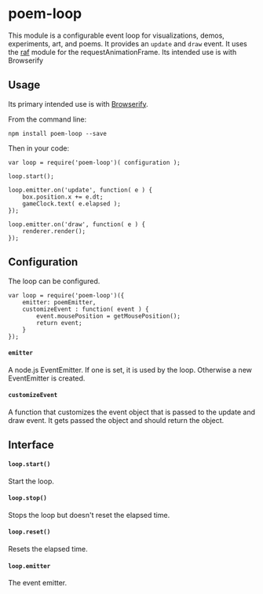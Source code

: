 # poem-loop

This module is a configurable event loop for visualizations, demos, experiments, art, and poems. It provides an `update` and `draw` event. It uses the [raf](https://www.npmjs.com/package/raf) module for the requestAnimationFrame. Its intended use is with Browserify

## Usage

Its primary intended use is with [Browserify](http://browserify.org/).

From the command line:

	npm install poem-loop --save

Then in your code:

	var loop = require('poem-loop')( configuration );
	
	loop.start();
	
	loop.emitter.on('update', function( e ) {
		box.position.x += e.dt;
		gameClock.text( e.elapsed );
	});
	
	loop.emitter.on('draw', function( e ) {
		renderer.render();
	});
	

## Configuration

The loop can be configured.

	var loop = require('poem-loop')({
		emitter: poemEmitter,
		customizeEvent : function( event ) {
			event.mousePosition = getMousePosition();
			return event;
		}
	});

#### `emitter`

A node.js EventEmitter. If one is set, it is used by the loop. Otherwise a new EventEmitter is created.

#### `customizeEvent`

A function that customizes the event object that is passed to the update and draw event. It gets passed the object and should return the object.

## Interface

#### `loop.start()`

Start the loop.

#### `loop.stop()`

Stops the loop but doesn't reset the elapsed time.

#### `loop.reset()`

Resets the elapsed time.

#### `loop.emitter`

The event emitter.